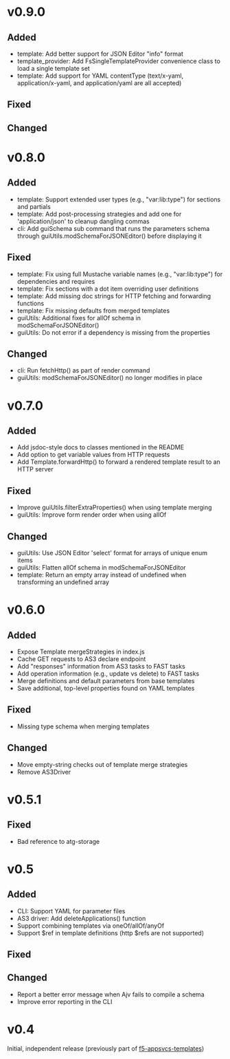 # v0.9.0
## Added
* template: Add better support for JSON Editor "info" format
* template_provider: Add FsSingleTemplateProvider convenience class to load a single template set
* template: Add support for YAML contentType (text/x-yaml, application/x-yaml, and application/yaml are all accepted)

## Fixed

## Changed

# v0.8.0
## Added
* template: Support extended user types (e.g., "var:lib:type") for sections and partials
* template: Add post-processing strategies and add one for 'application/json' to cleanup dangling commas
* cli: Add guiSchema sub command that runs the parameters schema through guiUtils.modSchemaForJSONEditor() before displaying it

## Fixed
* template: Fix using full Mustache variable names (e.g., "var:lib:type") for dependencies and requires
* template: Fix sections with a dot item overriding user definitions
* template: Add missing doc strings for  HTTP fetching and forwarding functions
* template: Fix missing defaults from merged templates
* guiUtils: Additional fixes for allOf schema in modSchemaForJSONEditor()
* guiUtils: Do not error if a dependency is missing from the properties

## Changed
* cli: Run fetchHttp() as part of render command
* guiUtils: modSchemaForJSONEditor() no longer modifies in place

# v0.7.0
## Added
* Add jsdoc-style docs to classes mentioned in the README
* Add option to get variable values from HTTP requests
* Add Template.forwardHttp() to forward a rendered template result to an HTTP server

## Fixed
* Improve guiUtils.filterExtraProperties() when using template merging
* guiUtils: Improve form render order when using allOf

## Changed
* guiUtils: Use JSON Editor 'select' format for arrays of unique enum items
* guiUtils: Flatten allOf schema in modSchemaForJSONEditor
* template: Return an empty array instead of undefined when transforming an undefined array

# v0.6.0
## Added
* Expose Template mergeStrategies in index.js
* Cache GET requests to AS3 declare endpoint
* Add "responses" information from AS3 tasks to FAST tasks
* Add operation information (e.g., update vs delete) to FAST tasks
* Merge definitions and default parameters from base templates
* Save additional, top-level properties found on YAML templates

## Fixed
* Missing type schema when merging templates

## Changed
* Move empty-string checks out of template merge strategies
* Remove AS3Driver

# v0.5.1
## Fixed
* Bad reference to atg-storage

# v0.5
## Added
* CLI: Support YAML for parameter files
* AS3 driver: Add deleteApplications() function
* Support combining templates via oneOf/allOf/anyOf
* Support $ref in template definitions (http $refs are not supported)

## Fixed

## Changed
* Report a better error message when Ajv fails to compile a schema
* Improve error reporting in the CLI

# v0.4
Initial, independent release (previously part of [f5-appsvcs-templates](https://github.com/F5networks/f5-appsvcs-templates))
